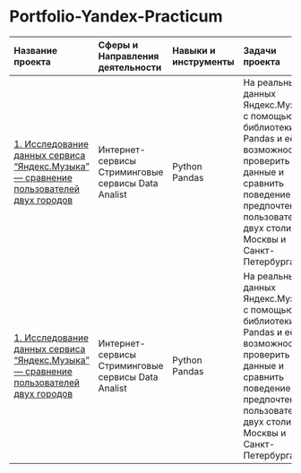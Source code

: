 # Portfolio-Yandex-Practicum
| Название проекта | Сферы и Направления деятельности | Навыки и инструменты | Задачи проекта | Ключевые слова |
| :------------------------ | :--------------------------- | :------------------------------- | :--------------------------- | :-----------------------------  | 
| [1. Исследование данных сервиса “Яндекс.Музыка” — сравнение пользователей двух городов](https://github.com/Elenlis/Portfolio-Yandex-Practicum/tree/main/Progect1%20Yandex%20Music)  | Интернет-сервисы Стриминговые сервисы Data Analist | Python Pandas | На реальных данных Яндекс.Музыки c помощью библиотеки Pandas и её возможностей проверить данные и сравнить поведение и предпочтения пользователей двух столиц — Москвы и Санкт-Петербурга | #обработка данных, #дубликаты, #пропуски, #логическая индексация, #группировка, #сортировка, #data analyst, #аналитик данных, #аналитик, #analyst |
| [1. Исследование данных сервиса “Яндекс.Музыка” — сравнение пользователей двух городов](https://github.com/Elenlis/Portfolio-Yandex-Practicum/tree/main/Progect1%20Yandex%20Music)  | Интернет-сервисы Стриминговые сервисы Data Analist | Python Pandas | На реальных данных Яндекс.Музыки c помощью библиотеки Pandas и её возможностей проверить данные и сравнить поведение и предпочтения пользователей двух столиц — Москвы и Санкт-Петербурга | #обработка данных, #дубликаты, #пропуски, #логическая индексация, #группировка, #сортировка, #data analyst, #аналитик данных, #аналитик, #analyst |
